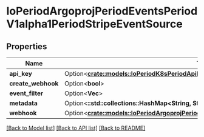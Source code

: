 # IoPeriodArgoprojPeriodEventsPeriodV1alpha1PeriodStripeEventSource

## Properties

Name | Type | Description | Notes
------------ | ------------- | ------------- | -------------
**api_key** | Option<[**crate::models::IoPeriodK8sPeriodApiPeriodCorePeriodV1PeriodSecretKeySelector**](io.k8s.api.core.v1.SecretKeySelector.md)> |  | [optional]
**create_webhook** | Option<**bool**> |  | [optional]
**event_filter** | Option<**Vec<String>**> |  | [optional]
**metadata** | Option<**::std::collections::HashMap<String, String>**> |  | [optional]
**webhook** | Option<[**crate::models::IoPeriodArgoprojPeriodEventsPeriodV1alpha1PeriodWebhookContext**](io.argoproj.events.v1alpha1.WebhookContext.md)> |  | [optional]

[[Back to Model list]](../README.md#documentation-for-models) [[Back to API list]](../README.md#documentation-for-api-endpoints) [[Back to README]](../README.md)


